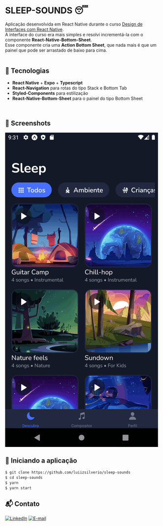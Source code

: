 # SLEEP-SOUNDS 😴

Aplicação desenvolvida em React Native durante o curso [Design de Interfaces com React Native](https://www.udemy.com/course/design-de-interfaces-com-react-native/).<br />
A interface do curso era mais simples e resolvi incrementá-la com o componente __React-Native-Bottom-Sheet__.<br />
Esse componente cria uma __Action Bottom Sheet__, que nada mais é que um painel que pode ser arrastado de baixo para cima.<br />
<br />

## 🚀 Tecnologias

- __React Native__ + __Expo__ + __Typescript__
- __React-Navigation__ para rotas do tipo Stack e Bottom Tab
- __Styled-Components__ para estilização
- __React-Native-Bottom-Sheet__ para o painel do tipo Bottom Sheet
<br />


## 📸 Screenshots
![](https://github.com/luiizsilverio/sleep-sounds/blob/master/src/assets/sleep.gif)


## 🚗 Iniciando a aplicação
```bash
$ git clone https://github.com/luiizsilverio/sleep-sounds
$ cd sleep-sounds
$ yarn
$ yarn start
```

## 📬 Contato

[![LinkedIn](https://img.shields.io/badge/LinkedIn-0077B5?style=for-the-badge&logo=linkedin&logoColor=white)](https://www.linkedin.com/in/luiz-s-de-oliveira-6b6067210)
[![E-mail](https://img.shields.io/badge/Gmail-D14836?style=for-the-badge&logo=gmail&logoColor=white)](mailto:luiiz.silverio@gmail.com)

